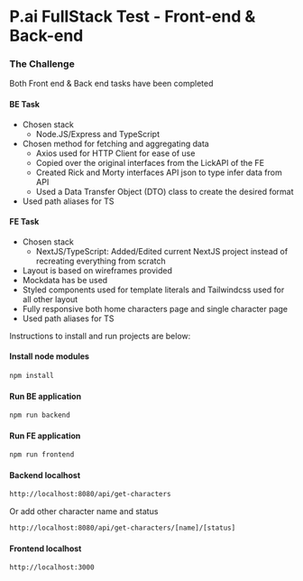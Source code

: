 # P.ai FullStack Test - Front-end & Back-end

### The Challenge
Both Front end & Back end tasks have been completed

#### BE Task
 - Chosen stack
    - Node.JS/Express and TypeScript
 - Chosen method for fetching and aggregating data
    - Axios used for HTTP Client for ease of use
    - Copied over the original interfaces from the LickAPI of the FE
    - Created Rick and Morty interfaces API json to type infer data from API
    - Used a Data Transfer Object (DTO) class to create the desired format
 - Used path aliases for TS

#### FE Task
 - Chosen stack
    - NextJS/TypeScript: Added/Edited current NextJS project instead of recreating everything from scratch
 - Layout is based on wireframes provided
 - Mockdata has be used
 - Styled components used for template literals and Tailwindcss used for all other layout
 - Fully responsive both home characters page and single character page
 - Used path aliases for TS

Instructions to install and run projects are below:

#### Install node modules
```bash
npm install
```

#### Run BE application
```bash
npm run backend
```

#### Run FE application
```bash
npm run frontend
```

#### Backend localhost
```bash
http://localhost:8080/api/get-characters
```
Or add other character name and status

```bash
http://localhost:8080/api/get-characters/[name]/[status]
```

#### Frontend localhost
```bash
http://localhost:3000
```